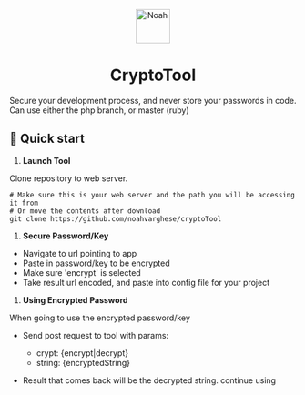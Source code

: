 <p align="center">
  <a href="https://www.gatsbyjs.org">
    <img alt="Noah" src="https://noahvarghese.me/favicon.ico" width="60" />
  </a>
</p>
<h1 align="center">
  CryptoTool
</h1>

Secure your development process, and never store your passwords in code.
Can use either the php branch, or master (ruby)

## 🚀 Quick start

1. **Launch Tool**

  Clone repository to web server.
  
  ```shell
  # Make sure this is your web server and the path you will be accessing it from
  # Or move the contents after download
  git clone https://github.com/noahvarghese/cryptoTool
  ```
  
1. **Secure Password/Key**

  - Navigate to url pointing to app
  - Paste in password/key to be encrypted
  - Make sure 'encrypt' is selected
  - Take result url encoded, and paste into config file for your project

1. **Using Encrypted Password**
 
  When going to use the encrypted password/key
  
  - Send post request to tool with params: 
      - crypt: {encrypt|decrypt}
      - string: {encryptedString}
      
  - Result that comes back will be the decrypted string. continue using
